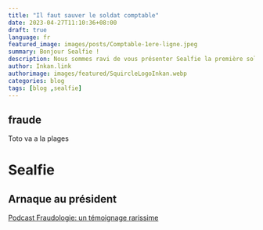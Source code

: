 ```yaml
---
title: "Il faut sauver le soldat comptable"
date: 2023-04-27T11:10:36+08:00
draft: true
language: fr
featured_image: images/posts/Comptable-1ere-ligne.jpeg
summary: Bonjour Sealfie !
description: Nous sommes ravi de vous présenter Sealfie la première solution de protection contre l'arnaque au président.
author: Inkan.link
authorimage: images/featured/SquircleLogoInkan.webp 
categories: blog
tags: [blog ,sealfie]
---
```


## fraude
Toto va a la plages 

# Sealfie
## Arnaque au président
[Podcast Fraudologie: un témoignage rarissime](https://www.fraudologie.fr/podcast/fraude-au-president-temoignage-rarissime/)


